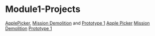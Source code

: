 # Module1-Projects
 [ApplePicker]([url](https://2022-01-iti415.github.io/mod1b-Projects-dliu/ApplePicker/index.html)), [Mission Demolition]([url](https://2022-01-iti415.github.io/mod1b-Projects-dliu/MissionDemolition/index.html)) and [Prototype 1]([url](https://2022-01-iti415.github.io/mod1b-Projects-dliu/Web/Prototype1/index.html))
[Apple Picker](https://2022-01-iti415.github.io/mod1b-Projects-dliu/ApplePicker/index.html)
[Mission Demolition]([url](https://2022-01-iti415.github.io/mod1b-Projects-dliu/MissionDemolition/index.html))
[Prototype 1]([url](https://2022-01-iti415.github.io/mod1b-Projects-dliu/Web/Prototype1/index.html))
